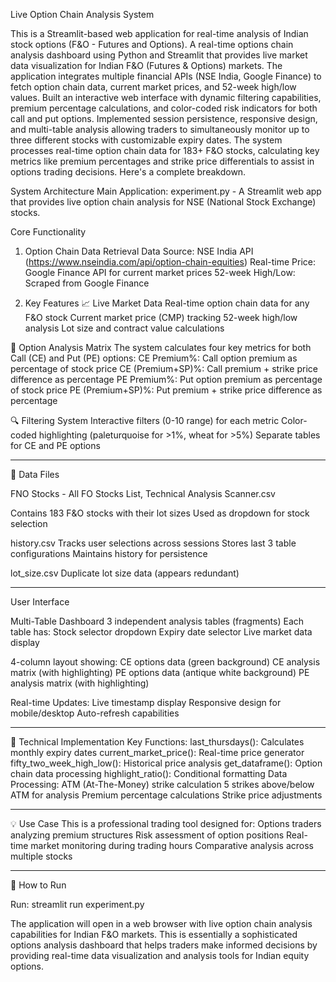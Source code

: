 Live Option Chain Analysis System

This is a Streamlit-based web application for real-time analysis of Indian stock options (F&O - Futures and Options).
A real-time options chain analysis dashboard using Python and Streamlit that provides live market data visualization for Indian F&O (Futures & Options) markets. The application integrates multiple financial APIs (NSE India, Google Finance) to fetch option chain data, current market prices, and 52-week high/low values. Built an interactive web interface with dynamic filtering capabilities, premium percentage calculations, and color-coded risk indicators for both call and put options. Implemented session persistence, responsive design, and multi-table analysis allowing traders to simultaneously monitor up to three different stocks with customizable expiry dates. The system processes real-time option chain data for 183+ F&O stocks, calculating key metrics like premium percentages and strike price differentials to assist in options trading decisions.
Here's a complete breakdown.


System Architecture
Main Application: experiment.py - A Streamlit web app that provides live option chain analysis for NSE (National Stock Exchange) stocks.

Core Functionality

1. Option Chain Data Retrieval
Data Source: NSE India API (https://www.nseindia.com/api/option-chain-equities)
Real-time Price: Google Finance API for current market prices
52-week High/Low: Scraped from Google Finance

2. Key Features
📈 Live Market Data
Real-time option chain data for any F&O stock
Current market price (CMP) tracking
52-week high/low analysis
Lot size and contract value calculations

🎯 Option Analysis Matrix
The system calculates four key metrics for both Call (CE) and Put (PE) options:
CE Premium%: Call option premium as percentage of stock price
CE (Premium+SP)%: Call premium + strike price difference as percentage
PE Premium%: Put option premium as percentage of stock price
PE (Premium+SP)%: Put premium + strike price difference as percentage

🔍 Filtering System
Interactive filters (0-10 range) for each metric
Color-coded highlighting (paleturquoise for >1%, wheat for >5%)
Separate tables for CE and PE options
****************************************************************
📁 Data Files

FNO Stocks - All FO Stocks List, Technical Analysis Scanner.csv

  Contains 183 F&O stocks with their lot sizes
  Used as dropdown for stock selection

history.csv
  Tracks user selections across sessions
  Stores last 3 table configurations
  Maintains history for persistence

lot_size.csv
  Duplicate lot size data (appears redundant)
*************************************************************************************
User Interface

Multi-Table Dashboard
3 independent analysis tables (fragments)
Each table has:
Stock selector dropdown
Expiry date selector
Live market data display

4-column layout showing:
CE options data (green background)
CE analysis matrix (with highlighting)
PE options data (antique white background)
PE analysis matrix (with highlighting)

Real-time Updates:
Live timestamp display
Responsive design for mobile/desktop
Auto-refresh capabilities
**************************************************
🔧 Technical Implementation
Key Functions:
last_thursdays(): Calculates monthly expiry dates
current_market_price(): Real-time price generator
fifty_two_week_high_low(): Historical price analysis
get_dataframe(): Option chain data processing
highlight_ratio(): Conditional formatting
Data Processing:
ATM (At-The-Money) strike calculation
5 strikes above/below ATM for analysis
Premium percentage calculations
Strike price adjustments
****************************************************
💡 Use Case
This is a professional trading tool designed for:
Options traders analyzing premium structures
Risk assessment of option positions
Real-time market monitoring during trading hours
Comparative analysis across multiple stocks

*****************************************************
🚀 How to Run

Run: streamlit run experiment.py

The application will open in a web browser with live option chain analysis capabilities for Indian F&O markets.
This is essentially a sophisticated options analysis dashboard that helps traders make informed decisions by providing real-time data visualization and analysis tools for Indian equity options.
